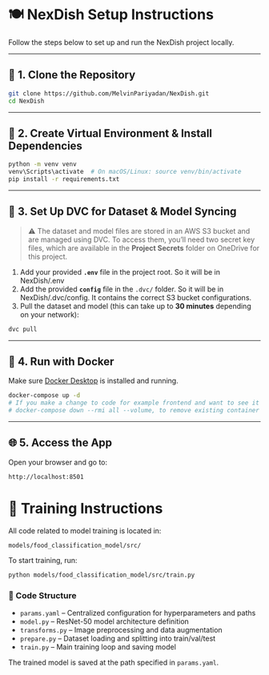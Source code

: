 # 🍽️ NexDish Setup Instructions

Follow the steps below to set up and run the NexDish project locally.

---

## 🔧 1. Clone the Repository

```bash
git clone https://github.com/MelvinPariyadan/NexDish.git
cd NexDish
```

---

## 🐍 2. Create Virtual Environment & Install Dependencies

```bash
python -m venv venv
venv\Scripts\activate  # On macOS/Linux: source venv/bin/activate
pip install -r requirements.txt
```

---

## 🔐 3. Set Up DVC for Dataset & Model Syncing

> ⚠️ The dataset and model files are stored in an AWS S3 bucket and are managed using DVC.
To access them, you’ll need two secret key files, which are available in the **Project Secrets** folder on OneDrive for this project.

1. Add your provided **`.env`** file in the project root. So it will be in NexDish/.env
2. Add the provided **`config`** file in the `.dvc/` folder. So it will be in NexDish/.dvc/config. It contains the correct S3 bucket configurations.
3. Pull the dataset and model (this can take up to **30 minutes** depending on your network):

```bash
dvc pull
```

---

## 🐳 4. Run with Docker

Make sure [Docker Desktop](https://www.docker.com/products/docker-desktop/) is installed and running.

```bash
docker-compose up -d
# If you make a change to code for example frontend and want to see it after running this command first run
# docker-compose down --rmi all --volume, to remove existing container and then run docker-compose up -d again it will have your code changes 
```

---

## 🌐 5. Access the App

Open your browser and go to:

```
http://localhost:8501
```




# 🧠 Training Instructions

All code related to model training is located in:

```
models/food_classification_model/src/
```

To start training, run:

```bash
python models/food_classification_model/src/train.py
```

### 🔧 Code Structure

- `params.yaml` – Centralized configuration for hyperparameters and paths  
- `model.py` – ResNet-50 model architecture definition  
- `transforms.py` – Image preprocessing and data augmentation  
- `prepare.py` – Dataset loading and splitting into train/val/test  
- `train.py` – Main training loop and saving model

The trained model is saved at the path specified in `params.yaml`.
